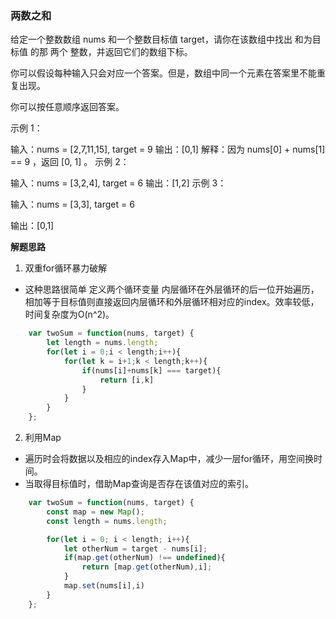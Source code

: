 ### 两数之和

给定一个整数数组 nums 和一个整数目标值 target，请你在该数组中找出 和为目标值 的那 两个 整数，并返回它们的数组下标。

你可以假设每种输入只会对应一个答案。但是，数组中同一个元素在答案里不能重复出现。

你可以按任意顺序返回答案。

示例 1：

输入：nums = [2,7,11,15], target = 9
输出：[0,1]
解释：因为 nums[0] + nums[1] == 9 ，返回 [0, 1] 。
示例 2：

输入：nums = [3,2,4], target = 6
输出：[1,2]
示例 3：

输入：nums = [3,3], target = 6

输出：[0,1]

**解题思路**

1. 双重for循环暴力破解
- 这种思路很简单 定义两个循环变量 内层循环在外层循环的后一位开始遍历，相加等于目标值则直接返回内层循环和外层循环相对应的index。效率较低，时间复杂度为O(n^2)。
``` JavaScript
	var twoSum = function(nums, target) {
        let length = nums.length;
        for(let i = 0;i < length;i++){
            for(let k = i+1;k < length;k++){
                if(nums[i]+nums[k] === target){
                    return [i,k]
                }
            }
        }
	};
```
2. 利用Map
- 遍历时会将数据以及相应的index存入Map中，减少一层for循环，用空间换时间。
- 当取得目标值时，借助Map查询是否存在该值对应的索引。
``` JavaScript
	var twoSum = function(nums, target) {
        const map = new Map();
        const length = nums.length;

        for(let i = 0; i < length; i++){
            let otherNum = target - nums[i];
            if(map.get(otherNum) !== undefined){
                return [map.get(otherNum),i];
            }
            map.set(nums[i],i)
        }
    };
```